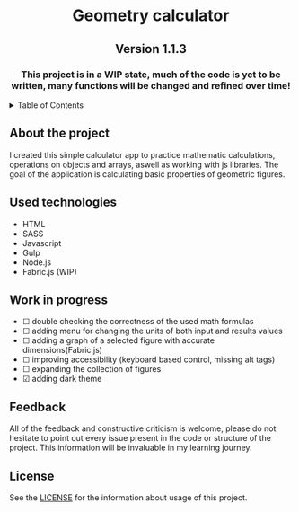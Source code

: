 
<a name="readme-top"></a>

  <h1 align="center">Geometry calculator</h1>

  <h2 align="center">Version 1.1.3</h2>

  <h3 align='center'><strong>This project is in a WIP state, much of the code is yet to be written, many functions will be changed and refined over time!</strong></h3>
   
<details>
  <summary>Table of Contents</summary>
  <ol>
    <li><a href="#about-the-project">About the project</a></li>
    <li><a href="#used-technologies">Used technologies</a></li>
    <li><a href="#work-in-progress">Work in progress</a></li>
    <li><a href="#license">License</a></li>
  </ol>
</details>

## About the project

I created this simple calculator app to practice mathematic calculations, operations on objects and arrays, aswell as working with js libraries.
The goal of the application is calculating basic properties of geometric figures.

## Used technologies

  <ul>
    <li>HTML</li>
    <li>SASS</li>
    <li>Javascript</li>
    <li>Gulp</li>
    <li>Node.js</li>
    <li>Fabric.js (WIP)</li>
  </ul>

## Work in progress

 <ul>
   <li>☐ double checking the correctness of the used math formulas</li>
   <li>☐ adding menu for changing the units of both input and results values </li>
   <li>☐ adding a graph of a selected figure with accurate dimensions(Fabric.js)</li>
   <li>☐ improving accessibility (keyboard based control, missing alt tags)</li>
   <li>☐ expanding the collection of figures</li>
   <li>☑ adding dark theme</li>
  </ul>

## Feedback

All of the feedback and constructive criticism is welcome, please do not hesitate to point out every issue present in the code or structure of the project. This information will be invaluable in my learning journey.

## License

See the [LICENSE](LICENSE.md) for the information about usage of this project.

  






